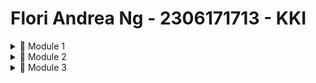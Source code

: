 
# Flori Andrea Ng - 2306171713 - KKI
<details>
<summary> 🔖 Module 1 </summary>
  
### 📌 Reflection 1

#### You already implemented two new features using Spring Boot. Check again your source code and evaluate the coding standards that you have learned in this module. Write clean code principles and secure coding practices that have been applied to your code.  If you find any mistake in your source code, please explain how to improve your code. Please write your reflection inside the repository's README.md file.

The coding standards that I have learned and implemented in this exercise are readability, reliability and reusability. By using a UUID for product id's during product creation, the program becomes more reliable and secure because the id's are unique and not simply enumerated by incrementing the value. This also helps the product become more reusable when implementing editing and deletion because we can simply fetch the UUID of the product that we want to edit/delete. I also did my best to make the code readable by putting simple, descriptive names for the variables. In addition, I keep the formatting consistent with the same amount of coding style and indentation. The functions are also kept short and concise so that they only focus on a single task. 

### 📌 Reflection 2

#### After writing the unit test, how do you feel? How many unit tests should be made in a class? How to make sure that our unit tests are enough to verify our program? It would be good if you learned about code coverage. Code coverage is a metric that can help you understand how much of your source is tested. If you have 100% code coverage, does that mean your code has no bugs or errors?

After writing the unit test, I feel relieved because I put in a lot of work into configuring how they work. We can make sure that our unit tests are enough to verify our program by writing separate unit cases for the failures and successes of each of our functions. To help with this, we can use certain tools to receive a metric called code coverage, which helps to check what percentage of lines in our program is covered by our unit tests. For example, a 50% code coverage means that 50% of the lines in our program are covered by our unit tests. Even if we have 100% code coverage for example, our code may still have bugs and errors. Code coverage only measures the percentage of code that is executed by tests, but it does not check whether the tests can catch all the possible issues with our code. It also doesn't help in measuring the quality of our code, plus logic errors and edge cases might still go unnoticed.

#### Suppose that after writing the CreateProductFunctionalTest.java along with the corresponding test case, you were asked to create another functional test suite that verifies the number of items in the product list. You decided to create a new Java class similar to the prior functional test suites with the same setup procedures and instance variables. What do you think about the cleanliness of the code of the new functional test suite? Will the new code reduce the code quality? Identify the potential clean code issues, explain the reasons, and suggest possible improvements to make the code cleaner! Please write your reflection inside the repository's README.md file.

If I made a new functional test suite in addition to CreateProductFunctionalTest.java, where there would be a lot of code duplication in terms of setup procedures and initializing variables, then it would dirty the code. This is because it would go against clean coding principles, specifically in the DRY rule (Don't Repeat Yourself). The maintenance of such code would be a lot more time-consuming and it would reduce the code quality. For example, if I wanted to change the instance variables, I'd have to implement the changes in both the test suites. To avoid repetition, we could instead make a base test class for the common set-up procedures. Our product-creation test suite and item-counting test suite could then extend the base test class so they inherit the same set-up and instance variables. 
</details>

<details>
  <summary> 🔖 Module 2 </summary>

 ### 📌 Reflection 1 
 1. I fixed one of the code quality fixes highlighted by Sonarcloud by omitting the use of 'public' keyword in the test files within the controller directory. According to SonarCloud, this was a code quality issue because JUnit 5 no longer requires the use of the 'public' keyword. This change has been implemented since the JUnit 5 default access modifier has been changed to package-private. In a stack overflow forum I found, Sam Branner, part of the JUnit 5 maintanence team says this is because the team believes in the principle of "less is more" when it comes to coding. Apart from that, I also added an assertion to the test in EshopApplicationTests.java as recommended by SonarCloud.

 2. The CI/CD workflows I've implemented has met the defintion of Continuous Integration and Continuous Deployment. With the github workflow scripts in my code, when a push happens, the code is immediately tested and analyzed for code smells (continuous integration). I have also put my repository on Koyeb and set it to auto-deploy (continuous  deployment). However, this was done without a script on my github workflows directory. This is due to the limitation of Koyeb's free plan, as discussed in the helpdesk of the AdvProg discord.

Note: The koyeb deployment link is attached to the github repo below the description :D

</details>

<details>
  <summary> 🔖 Module 3 </summary>

 ### 📌 Reflection 1 
The SOLID principlese I applied in my project are: 
#### SRP: Single Responsibility Principle
The Single Responsibility Principle means that each Java Class should have only one function. Now, in the pre-existing base code I noticed that the ProductController class was not only acting as a controller for the Product Class, but also as a parent to the CarController class which extends it. To fix this, I made the CarController class its own independent class and put it in a separate module. 

#### OCP: Open Closed Principle
The Open-Closed Principle means a software artifact should be open for extension but closed for modification. For example, in the service folder, we initially had a CarService interface and a ProductService interface. 
They both essentially had the same functionality but for handling different object classes, so I made a new GeneralService Interface which covers both their methods. This makes the interface open for extension, e.g.
if we want to make a similar third service, like MotorService.

#### LSP: Liskov Substitution Principle
The Liskov Substitution Principle says: "Derived or child classes must be substitutable for their base or parent classes." When I made that GeneralService Interface earlier, a ton of errors popped up because it turns out that
even though CarService and ProductService had the same find, edit and delete functionality, the way they were each implemented was inconsistent. ProductService's update function was called 'edit' and returned an object, while CarService's was called 'update' and returned nothing. 
ProductService's deletion function was called 'delete', while in CarService it was 'deleteByCarId'. In ProductService, the finding function returned an Optional Product, while in CarService it returned only Car. 
These inconsistencies mean that the child classes can't substitute the new parent class GeneralService, so I altered the find, edit and delete functionality in order to accomodate for that, making minor changes to Product and Car's Repositories and Controllers. 

#### DIP: Dependency Inversion Principle
The Dependency Inversion Principle suggests that high-level modules should not rely on low-level modules directly, and instead, both should communicate through an abstraction. By implementing the GeneralService interface, we have also enforced this principle. 
Earlier, CarService


</details>

